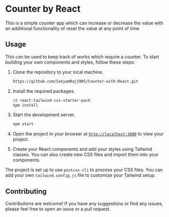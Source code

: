 # Counter by React

This is a simple counter app which can increase or decrease the value with an additional functionality of reset the value at any point of time

## Usage

This can be used to keep track of works which require a counter. To start building your own components and styles, follow these steps:

1. Clone the repository to your local machine.
    ```sh
    https://github.com/SatyamRaj1905/Counter-with-React.git
    ```

1. Install the required packages.
    ```sh
    cd react-tailwind-css-starter-pack
    npm install
    ```

1. Start the development server.
    ```sh
    npm start
    ```
1. Open the project in your browser at [`http://localhost:3000`](http://localhost:3000) to view your project.
1. Create your React components and add your styles using Tailwind classes. You can also create new CSS files and import them into your components.

The project is set up to use `postcss-cli` to process your CSS files. You can add your own `tailwind.config.js` file to customize your Tailwind setup.

## Contributing

Contributions are welcome! If you have any suggestions or find any issues, please feel free to open an issue or a pull request.
